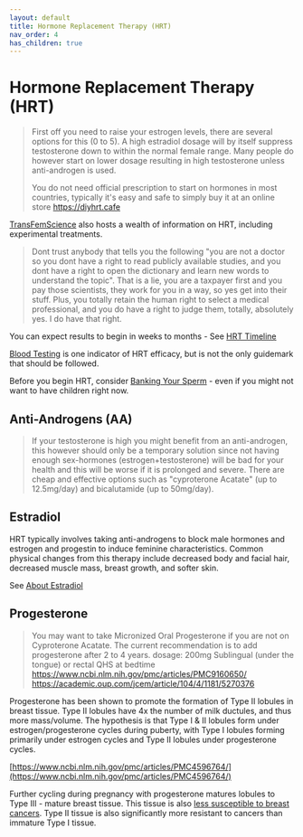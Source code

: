 ```yaml
---
layout: default
title: Hormone Replacement Therapy (HRT)
nav_order: 4
has_children: true
---
```


# Hormone Replacement Therapy (HRT)

> First off you need to raise your estrogen levels, there are several options for this (0 to 5). A high 
estradiol dosage will by itself suppress testosterone down to within the normal female range. Many 
people do however start on lower dosage resulting in high testosterone unless anti-androgen is used. 
>
> You do not need official prescription to start on hormones in most countries, typically it's easy and safe 
to simply buy it at an online store https://diyhrt.cafe

[TransFemScience](https://transfemscience.org/articles/) also hosts a wealth of information on HRT, including experimental treatments.

> Dont trust anybody that tells you the following "you are not a doctor so you dont have a right to read publicly available studies, and you dont have a right to open the dictionary and learn new words to understand the topic". That is a lie, you are a taxpayer first and you pay those scientists, they work for you in a way, so yes get into their stuff. Plus, you totally retain the human right to select a medical professional, and you do have a right to judge them, totally, absolutely yes. I do have that right.

You can expect results to begin in weeks to months - See [HRT Timeline](TIMELINE)

[Blood Testing](TESTING) is one indicator of HRT efficacy, but is not the only guidemark that should be followed.

Before you begin HRT, consider [Banking Your Sperm](BANKING) - even if you might not want to have children right now.

## Anti-Androgens (AA)
> If your testosterone is high you might benefit from an anti-androgen, this however should only be a 
temporary solution since not having enough sex-hormones (estrogen+testosterone) will be bad for your 
health and this will be worse if it is prolonged and severe. There are cheap and effective options such as
"cyproterone Acatate" (up to 12.5mg/day) and bicalutamide (up to 50mg/day).

## Estradiol

HRT typically involves taking anti-androgens to block male hormones and estrogen and progestin to induce feminine characteristics. Common physical changes from this therapy include decreased body and facial hair, decreased muscle mass, breast growth, and softer skin.

See [About Estradiol](ESTRADIOL)

## Progesterone
> You may want to take Micronized Oral Progesterone if you are not on Cyproterone Acatate. The 
current recommendation is to add progesterone after 2 to 4 years.
dosage: 200mg Sublingual (under the tongue) or rectal QHS at bedtime
https://www.ncbi.nlm.nih.gov/pmc/articles/PMC9160650/
https://academic.oup.com/jcem/article/104/4/1181/5270376

Progesterone has been shown to promote the formation of Type II lobules in breast tissue. Type II lobules have 4x the number of milk ductules, and thus more mass/volume. The hypothesis is that Type I & II lobules form under estrogen/progesterone cycles during puberty, with Type I lobules forming primarily under estrogen cycles and Type II lobules under progesterone cycles.

[https://www.ncbi.nlm.nih.gov/pmc/articles/PMC4596764/](https://www.ncbi.nlm.nih.gov/pmc/articles/PMC4596764/)

Further cycling during pregnancy with progesterone matures lobules to Type III - mature breast tissue. This tissue is also [less susceptible to breast cancers](https://www.bcpinstitute.org/brochure---reproductive-risks.html#:~:text=Type%201%2C%202%20%26%203%20lobules%20are%20differentiated,female%20hormones%2C%20estrogen%20and%20progesterone%2C%20during%20menstrual%20cycles.). Type II tissue is also significantly more resistant to cancers than immature Type I tissue.
